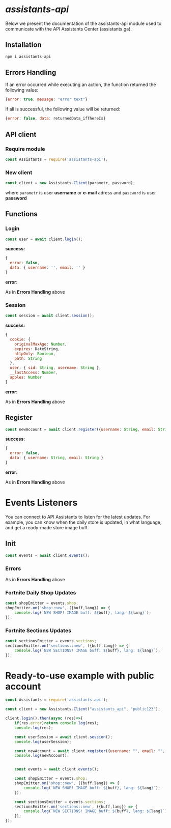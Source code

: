 # *assistants-api*

Below we present the documentation of the assistants-api module used to communicate with the API Assistants Center (assistants.ga).

## Installation

```js
npm i assistants-api
```

## Errors Handling

If an error occurred while executing an action, the function returned the following value:

```js
{error: true, message: "error text"}
```

If all is successful, the following value will be returned:

```js
{error: false, data: returnedData_ifThereIs}
```

## API client

### Require module

```js
const Assistants = require('assistants-api');
```

### New client

```js
const client = new Assistants.Client(parametr, password);
```

where `parametr` is user **username** or **e-mail** adress and `password` is user **password**

## Functions

### Login

```js
const user = await client.login();
```

**success:**

```js
{
  error: false,
  data: { username: '', email: '' }
}
```

**error:**

As in **Errors Handling** above

### Session

```js
const session = await client.session();
```

**success:**

```js
{
  cookie: {
    originalMaxAge: Number,
    expires: DateString,
    httpOnly: Boolean,
    path: String
  },
  user: { sid: String, username: String },
  __lastAccess: Number,
  apples: Number
}
```

**error:**

As in **Errors Handling** above

## Register

```js
const newAccount = await client.register({username: String, email: String, password: String, tos: Boolean})
```

**success:**

```js
{
  error: false,
  data: { username: String, email: String }
}
```

**error:**

As in **Errors Handling** above

# Events Listeners

You can connect to API Assistants to listen for the latest updates. For example, you can know when the daily store is updated, in what language, and get a ready-made store image buff.

## Init

```js
const events = await client.events();
```

### Errors

As in **Errors Handling** above

### Fortnite Daily Shop Updates

```js
const shopEmitter = events.shop;
shopEmitter.on('shop::new', ({buff,lang}) => {
    console.log(`NEW SHOP! IMAGE buff: ${buff}, lang: ${lang}`);
});
```

### Fortnite Sections Updates

```js
const sectionsEmitter = events.sections;
sectionsEmitter.on('sections::new', ({buff,lang}) => {
    console.log(`NEW SECTIONS! IMAGE buff: ${buff}, lang: ${lang}`);
});
```

# Ready-to-use example with public account

```js
const Assistants = require('assistants-api');

const client = new Assistants.Client("assistants_api", "public123");

client.login().then(async (res)=>{
    if(res.error)return console.log(res);
    console.log(res);

    const userSession = await client.session();
    console.log(userSession);

    const newAccount = await client.register({username: "", email: "", password: "", tos: true});
    console.log(newAccount);


    const events = await client.events();

    const shopEmitter = events.shop;
    shopEmitter.on('shop::new', ({buff,lang}) => {
        console.log(`NEW SHOP! IMAGE buff: ${buff}, lang: ${lang}`);
    });

    const sectionsEmitter = events.sections;
    sectionsEmitter.on('sections::new', ({buff,lang}) => {
        console.log(`NEW SECTIONS! IMAGE buff: ${buff}, lang: ${lang}`);
    });
});
```